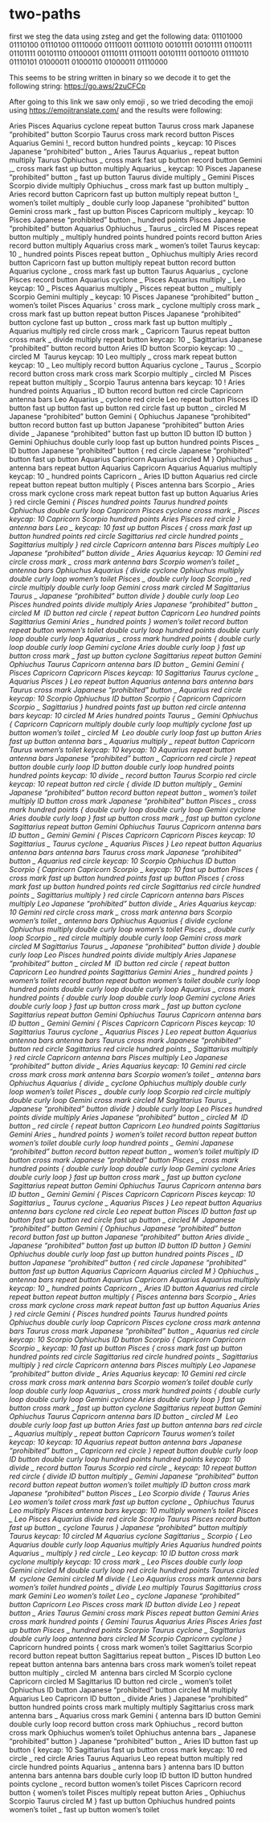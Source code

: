 # two-paths
first we steg the data using zsteg and get the following data:
01101000 01110100 01110100 01110000 01110011 00111010 00101111 00101111 01100111 01101111
 00101110 01100001 01110111 01110011 00101111 00110010 01111010 01110101 01000011 01000110 01000011 01110000

This seems to be string written in binary so we decode it to get the following string:
https://go.aws/2zuCFCp

After going to this link we saw only emoji , so we tried decoding the emoji using https://emojitranslate.com/
and the results were following:


Aries Pisces Aquarius cyclone repeat button Taurus cross mark Japanese “prohibited” button Scorpio Taurus cross mark record button Pisces Aquarius Gemini !_ record button hundred points _ keycap: 10 Pisces Japanese “prohibited” button _ Aries Taurus Aquarius _ repeat button multiply Taurus Ophiuchus _ cross mark fast up button record button Gemini ,_ cross mark fast up button multiply Aquarius _ keycap: 10 Pisces Japanese “prohibited” button _ fast up button Taurus divide multiply _ Gemini Pisces Scorpio divide multiply Ophiuchus _ cross mark fast up button multiply _ Aries record button Capricorn fast up button multiply repeat button !_ women’s toilet multiply _ double curly loop Japanese “prohibited” button Gemini cross mark _ fast up button Pisces Capricorn multiply _ keycap: 10 Pisces Japanese “prohibited” button _ hundred points Pisces Japanese “prohibited” button Aquarius Ophiuchus _ Taurus _ circled M ️ Pisces repeat button multiply _ multiply hundred points hundred points record button Aries record button multiply Aquarius cross mark _ women’s toilet Taurus keycap: 10 _ hundred points Pisces repeat button _ Ophiuchus multiply Aries record button Capricorn fast up button multiply repeat button record button Aquarius cyclone _ cross mark fast up button Taurus Aquarius _ cyclone Pisces record button Aquarius cyclone _ Pisces Aquarius multiply _ Leo keycap: 10 _ Pisces Aquarius multiply _ Pisces repeat button _ multiply Scorpio Gemini multiply _ keycap: 10 Pisces Japanese “prohibited” button _ women’s toilet Pisces Aquarius ' cross mark _ cyclone multiply cross mark _ cross mark fast up button repeat button Pisces Japanese “prohibited” button cyclone fast up button _ cross mark fast up button multiply _ Aquarius multiply red circle cross mark _ Capricorn Taurus repeat button cross mark _ divide multiply repeat button keycap: 10 _ Sagittarius Japanese “prohibited” button record button Aries ID button Scorpio keycap: 10 ._ circled M ️ Taurus keycap: 10 Leo multiply _ cross mark repeat button keycap: 10 _ Leo multiply record button Aquarius cyclone _ Taurus _ Scorpio record button cross mark cross mark Scorpio multiply _ circled M ️ Pisces repeat button multiply _ Scorpio Taurus antenna bars keycap: 10 !
 Aries hundred points Aquarius _ ID button record button red circle Capricorn antenna bars Leo Aquarius _ cyclone red circle Leo repeat button Pisces ID button fast up button fast up button red circle fast up button _ circled M ️ Japanese “prohibited” button Gemini { Ophiuchus Japanese “prohibited” button record button fast up button Japanese “prohibited” button Aries divide _ Japanese “prohibited” button fast up button ID button ID button } Gemini Ophiuchus double curly loop fast up button hundred points Pisces _ ID button Japanese “prohibited” button { red circle Japanese “prohibited” button fast up button Aquarius Capricorn Aquarius circled M } Ophiuchus _ antenna bars repeat button Aquarius Capricorn Aquarius Aquarius multiply keycap: 10 _ hundred points Capricorn _ Aries ID button Aquarius red circle repeat button repeat button multiply { Pisces antenna bars Scorpio _ Aries cross mark cyclone cross mark repeat button fast up button Aquarius Aries } red circle Gemini _{ Pisces hundred points Taurus hundred points Ophiuchus double curly loop Capricorn Pisces cyclone cross mark _ Pisces keycap: 10 Capricorn Scorpio hundred points Aries Pisces red circle } antenna bars Leo _ keycap: 10 fast up button Pisces { cross mark fast up button hundred points red circle Sagittarius red circle hundred points _ Sagittarius multiply } red circle Capricorn antenna bars Pisces multiply Leo Japanese “prohibited” button divide _ Aries Aquarius keycap: 10 Gemini red circle cross mark _ cross mark antenna bars Scorpio women’s toilet _ antenna bars Ophiuchus Aquarius { divide cyclone Ophiuchus multiply double curly loop women’s toilet Pisces _ double curly loop Scorpio _ red circle multiply double curly loop Gemini cross mark circled M Sagittarius Taurus _ Japanese “prohibited” button divide } double curly loop Leo Pisces hundred points divide multiply Aries Japanese “prohibited” button _ circled M ️ ID button red circle { repeat button Capricorn Leo hundred points Sagittarius Gemini Aries _ hundred points } women’s toilet record button repeat button women’s toilet double curly loop hundred points double curly loop double curly loop Aquarius _ cross mark hundred points { double curly loop double curly loop Gemini cyclone Aries double curly loop } fast up button cross mark _ fast up button cyclone Sagittarius repeat button Gemini Ophiuchus Taurus Capricorn antenna bars ID button _ Gemini Gemini { Pisces Capricorn Capricorn Pisces keycap: 10 Sagittarius Taurus cyclone _ Aquarius Pisces } Leo repeat button Aquarius antenna bars antenna bars Taurus cross mark Japanese “prohibited” button _ Aquarius red circle keycap: 10 Scorpio Ophiuchus ID button Scorpio { Capricorn Capricorn Scorpio _ Sagittarius } hundred points fast up button red circle antenna bars keycap: 10 circled M Aries hundred points Taurus _ Gemini Ophiuchus { Capricorn Capricorn multiply double curly loop multiply cyclone fast up button women’s toilet _ circled M ️ Leo double curly loop fast up button Aries fast up button antenna bars _ Aquarius multiply _ repeat button Capricorn Taurus women’s toilet keycap: 10 keycap: 10 Aquarius repeat button antenna bars Japanese “prohibited” button _ Capricorn red circle } repeat button double curly loop ID button double curly loop hundred points hundred points keycap: 10 divide _ record button Taurus Scorpio red circle keycap: 10 repeat button red circle { divide ID button multiply _ Gemini Japanese “prohibited” button record button repeat button _ women’s toilet multiply ID button cross mark Japanese “prohibited” button Pisces _ cross mark hundred points { double curly loop double curly loop Gemini cyclone Aries double curly loop } fast up button cross mark _ fast up button cyclone Sagittarius repeat button Gemini Ophiuchus Taurus Capricorn antenna bars ID button _ Gemini Gemini { Pisces Capricorn Capricorn Pisces keycap: 10 Sagittarius _ Taurus cyclone _ Aquarius Pisces } Leo repeat button Aquarius antenna bars antenna bars Taurus cross mark Japanese “prohibited” button _ Aquarius red circle keycap: 10 Scorpio Ophiuchus ID button Scorpio { Capricorn Capricorn Scorpio _ keycap: 10 fast up button Pisces { cross mark fast up button hundred points fast up button Pisces { cross mark fast up button hundred points red circle Sagittarius red circle hundred points _ Sagittarius multiply } red circle Capricorn antenna bars Pisces multiply Leo Japanese “prohibited” button divide _ Aries Aquarius keycap: 10 Gemini red circle cross mark _ cross mark antenna bars Scorpio women’s toilet _ antenna bars Ophiuchus Aquarius { divide cyclone Ophiuchus multiply double curly loop women’s toilet Pisces _ double curly loop Scorpio _ red circle multiply double curly loop Gemini cross mark circled M Sagittarius Taurus _ Japanese “prohibited” button divide } double curly loop Leo Pisces hundred points divide multiply Aries Japanese “prohibited” button _ circled M ️ ID button red circle { repeat button Capricorn Leo hundred points Sagittarius Gemini Aries _ hundred points } women’s toilet record button repeat button women’s toilet double curly loop hundred points double curly loop double curly loop Aquarius _ cross mark hundred points { double curly loop double curly loop Gemini cyclone Aries double curly loop } fast up button cross mark _ fast up button cyclone Sagittarius repeat button Gemini Ophiuchus Taurus Capricorn antenna bars ID button _ Gemini Gemini { Pisces Capricorn Capricorn Pisces keycap: 10 Sagittarius Taurus cyclone _ Aquarius Pisces } Leo repeat button Aquarius antenna bars antenna bars Taurus cross mark Japanese “prohibited” button red circle Sagittarius red circle hundred points _ Sagittarius multiply } red circle Capricorn antenna bars Pisces multiply Leo Japanese “prohibited” button divide _ Aries Aquarius keycap: 10 Gemini red circle cross mark cross mark antenna bars Scorpio women’s toilet _ antenna bars Ophiuchus Aquarius { divide _ cyclone Ophiuchus multiply double curly loop women’s toilet Pisces _ double curly loop Scorpio red circle multiply double curly loop Gemini cross mark circled M Sagittarius Taurus _ Japanese “prohibited” button divide } double curly loop Leo Pisces hundred points divide multiply Aries Japanese “prohibited” button _ circled M ️ ID button _ red circle { repeat button Capricorn Leo hundred points Sagittarius Gemini Aries _ hundred points } women’s toilet record button repeat button women’s toilet double curly loop hundred points _ Gemini Japanese “prohibited” button record button repeat button _ women’s toilet multiply ID button cross mark Japanese “prohibited” button Pisces _ cross mark hundred points { double curly loop double curly loop Gemini cyclone Aries double curly loop } fast up button cross mark _ fast up button cyclone Sagittarius repeat button Gemini Ophiuchus Taurus Capricorn antenna bars ID button _ Gemini Gemini { Pisces Capricorn Capricorn Pisces keycap: 10 Sagittarius _ Taurus cyclone _ Aquarius Pisces } Leo repeat button Aquarius antenna bars cyclone red circle Leo repeat button Pisces ID button fast up button fast up button red circle fast up button _ circled M ️ Japanese “prohibited” button Gemini { Ophiuchus Japanese “prohibited” button record button fast up button Japanese “prohibited” button Aries divide _ Japanese “prohibited” button fast up button ID button ID button } Gemini Ophiuchus double curly loop fast up button hundred points Pisces _ ID button Japanese “prohibited” button { red circle Japanese “prohibited” button fast up button Aquarius Capricorn Aquarius circled M } Ophiuchus _ antenna bars repeat button Aquarius Capricorn Aquarius Aquarius multiply keycap: 10 _ hundred points Capricorn _ Aries ID button Aquarius red circle repeat button repeat button multiply { Pisces antenna bars Scorpio _ Aries cross mark cyclone cross mark repeat button fast up button Aquarius Aries } red circle Gemini _{ Pisces hundred points Taurus hundred points Ophiuchus double curly loop Capricorn Pisces cyclone cross mark antenna bars Taurus cross mark Japanese “prohibited” button _ Aquarius red circle keycap: 10 Scorpio Ophiuchus ID button Scorpio { Capricorn Capricorn Scorpio _ keycap: 10 fast up button Pisces { cross mark fast up button hundred points red circle Sagittarius red circle hundred points _ Sagittarius multiply } red circle Capricorn antenna bars Pisces multiply Leo Japanese “prohibited” button divide _ Aries Aquarius keycap: 10 Gemini red circle cross mark cross mark antenna bars Scorpio women’s toilet double curly loop double curly loop Aquarius _ cross mark hundred points { double curly loop double curly loop Gemini cyclone Aries double curly loop } fast up button cross mark _ fast up button cyclone Sagittarius repeat button Gemini Ophiuchus Taurus Capricorn antenna bars ID button _ circled M ️ Leo double curly loop fast up button Aries fast up button antenna bars red circle _ Aquarius multiply _ repeat button Capricorn Taurus women’s toilet keycap: 10 keycap: 10 Aquarius repeat button antenna bars Japanese “prohibited” button _ Capricorn red circle } repeat button double curly loop ID button double curly loop hundred points hundred points keycap: 10 divide _ record button Taurus Scorpio red circle _ keycap: 10 repeat button red circle { divide ID button multiply _ Gemini Japanese “prohibited” button record button repeat button women’s toilet multiply ID button cross mark Japanese “prohibited” button Pisces _ Leo Scorpio divide { Taurus Aries Leo women’s toilet cross mark fast up button cyclone _ Ophiuchus Taurus Leo multiply Pisces antenna bars keycap: 10 multiply women’s toilet Pisces _ Leo Pisces Aquarius divide red circle Scorpio Taurus Pisces record button fast up button _ cyclone Taurus } Japanese “prohibited” button multiply Taurus keycap: 10 circled M Aquarius cyclone Sagittarius _ Scorpio { Leo Aquarius double curly loop Aquarius multiply Aries Aquarius hundred points Aquarius _ multiply } red circle _ Leo keycap: 10 ID button cross mark cyclone multiply keycap: 10 cross mark _ Leo Pisces double curly loop Gemini circled M double curly loop red circle hundred points Taurus circled M ️_ cyclone Gemini circled M divide { Leo Aquarius cross mark antenna bars women’s toilet hundred points _ divide Leo multiply Taurus Sagittarius cross mark Gemini Leo women’s toilet Leo _ cyclone Japanese “prohibited” button Capricorn Leo Pisces cross mark ID button divide Leo } repeat button _ Aries Taurus Gemini cross mark Pisces repeat button Gemini Aries cross mark hundred points { Gemini Taurus Aquarius Aries Pisces Aries fast up button Pisces _ hundred points Scorpio Taurus cyclone _ Sagittarius double curly loop antenna bars circled M Scorpio Capricorn cyclone }_ Capricorn hundred points { cross mark women’s toilet Sagittarius Scorpio record button repeat button Sagittarius repeat button _ Pisces ID button Leo repeat button antenna bars antenna bars cross mark women’s toilet repeat button multiply _ circled M ️ antenna bars circled M Scorpio cyclone Capricorn circled M Sagittarius ID button red circle _ women’s toilet Ophiuchus ID button Japanese “prohibited” button circled M multiply Aquarius Leo Capricorn ID button _ divide Aries } Japanese “prohibited” button hundred points cross mark multiply multiply Sagittarius cross mark antenna bars _ Aquarius cross mark Gemini { antenna bars ID button Gemini double curly loop record button cross mark Ophiuchus _ record button cross mark Ophiuchus women’s toilet Ophiuchus antenna bars _ Japanese “prohibited” button } Japanese “prohibited” button _ Aries ID button fast up button { keycap: 10 Sagittarius fast up button cross mark keycap: 10 red circle _ red circle Aries Taurus Aquarius Leo repeat button multiply red circle hundred points Aquarius _ antenna bars } antenna bars ID button antenna bars antenna bars double curly loop ID button ID button hundred points cyclone _ record button women’s toilet Pisces Capricorn record button { women’s toilet Pisces multiply repeat button Aries _ Ophiuchus Scorpio Taurus circled M } fast up button Ophiuchus hundred points women’s toilet _ fast up button women’s toilet

